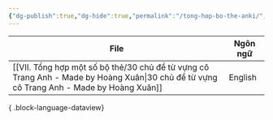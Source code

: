 ```yaml
---
{"dg-publish":true,"dg-hide":true,"permalink":"/tong-hop-bo-the-anki/","hide":true,"dgPassFrontmatter":true}
---
```




| File                                                                                                                                        | Ngôn ngữ |
| ------------------------------------------------------------------------------------------------------------------------------------------- | -------- |
| [[VII. Tổng hợp một số bộ thẻ/30 chủ đề từ vựng cô Trang Anh - Made by Hoàng Xuân\|30 chủ đề từ vựng cô Trang Anh - Made by Hoàng Xuân]] | English  |

{ .block-language-dataview}
